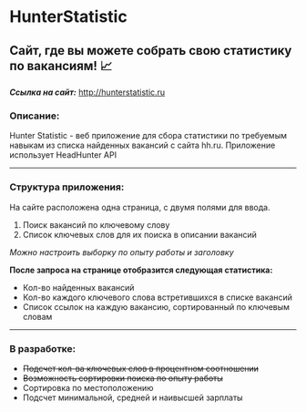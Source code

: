 # HunterStatistic
## Сайт, где вы можете собрать свою статистику по вакансиям! 📈
___Ссылка на сайт:___ http://hunterstatistic.ru
### Описание:
Hunter Statistic - веб приложение для сбора статистики по требуемым навыкам из списка найденных вакансий с сайта hh.ru. Приложение использует HeadHunter API
___
### Структура приложения:
На сайте расположена одна страница, с двумя полями для ввода.
1. Поиск вакансий по ключевому слову
2. Список ключевых слов для их поиска в описании вакансий

_Можно настроить выборку по опыту работы и заголовку_

__После запроса на странице отобразится следующая статистика:__
* Кол-во найденных вакансий
* Кол-во каждого ключевого слова встретившихся в списке вакансий
* Список ссылок на каждую вакансию, сортированный по ключевым словам
___
### В разработке:
* ~~Подсчет кол-ва ключевых слов в процентном соотношении~~
* ~~Возможность сортировки поиска по опыту работы~~
* Сортировка по местоположению
* Подсчет минимальной, средней и наивысшей зарплаты